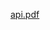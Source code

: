 [api.pdf](https://github.com/codestates/GameCrawler-client/files/6289046/spaces_-MXfFY68-76hbckAxyot_pdf_2355068724.pdf)
